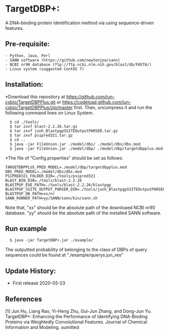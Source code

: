 # TargetDBP+: 
A DNA-binding protein identification method via using sequence-driven features.

## Pre-requisite:
    - Python, Java, Perl
    - SANN software (https://github.com/newtonjoo/sann)
    - NCBI nr90 database (ftp://ftp.ncbi.nlm.nih.gov/blast/db/FASTA/)
    - Linux system (suggested CentOS 7)

## Installation:

*Download this repository at https://github.com/jun-csbio/TargetDBPPlus.git or https://codeload.github.com/jun-csbio/TargetDBPPlus/zip/master first. Then, uncompress it and run the following command lines on Linux System.
~~~
  $ cd ./tools/
  $ tar zxvf blast-2.2.26.tar.gz
  $ tar zxvf junh_BlastpgpSSITEOutputPARSER.tar.gz
  $ tar zxvf psipred321.tar.gz
  $ cd ..
  $ java -jar FileUnion.jar ./model/dbs/ ./model/dbs/dbs.mod
  $ java -jar FileUnion.jar ./model/dbp/ ./model/dbp/targetdbpplus.mod
~~~

*The file of “Config.properties” should be set as follows:
~~~
TARGETDBPPLUS_PRED_MODEL=./model/dbp/targetdbpplus.mod
DBS_PRED_MODEL=./model/dbs/dbs.mod
PSIPRED321_FOLDER_DIR=./tools/psipred321
BLAST_BIN_DIR=./tools/blast-2.2.26
BLASTPGP_EXE_PATH=./tools/blast-2.2.26/blastpgp
BLASTPGP_SSITE_OUTPUT_PARSER_DIR=./tools/junh_BlastpgpSSITEOutputPARSER
BLASTPGP_DB_PATH=xx/nr
SANN_RUNNER_PATH=yy/SANN/sann/bin/sann.sh
~~~

Note that, "xx" should be the absolute path of the downloaed NCBI nr90 database. "yy" should be the absolute path of the installed SANN software.

## Run example
~~~
  $ java -jar TargetDBP+.jar ./example/
~~~
The outputted probability of belonging to the class of DBPs of query sequences could be found at "./example/querys.jun_res"

## Update History:

- First release 2020-05-23

## References

[1] Jun Hu, Liang Rao, Yi-Heng Zhu, Gui-Jun Zhang, and Dong-Jun Yu. TargetDBP+: Enhancing the Performance of Identifying DNA-Binding Proteins via Weightedly Convolutional Features. Journal of Chemical Information and Modeling. sumitted
